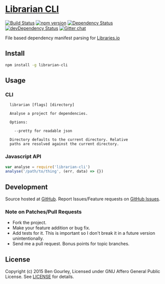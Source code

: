 # [Librarian CLI](http://libraries.io/npm/librarian-cli)
[![Build Status](https://travis-ci.org/librariesio/librarian-cli.svg?branch=master)](https://travis-ci.org/librariesio/librarian-cli)
[![npm version](https://badge.fury.io/js/librarian-cli.svg)](http://badge.fury.io/js/librarian-cli)
[![Dependency Status](https://david-dm.org/librariesio/librarian-cli.svg?theme=shields.io)](https://david-dm.org/librariesio/librarian-cli)
[![devDependency Status](https://david-dm.org/librariesio/librarian-cli/dev-status.svg?theme=shields.io)](https://david-dm.org/librariesio/librarian-cli#info=devDependencies)
[![Gitter chat](http://img.shields.io/badge/gitter-librariesio/support-brightgreen.svg)](https://gitter.im/librariesio/support)

File based dependency manifest parsing for [Libraries.io](https://libraries.io)

## Install

```bash
npm install -g librarian-cli
```

## Usage

### CLI

```
  librarian [flags] [directory]

  Analyse a project for dependencies.

  Options:

    --pretty for readable json

  Directory defaults to the current directory. Relative
  paths are resolved against the current directory.
```

### Javascript API

```javascript
var analyse = require('librarian-cli')
analyse('/path/to/thing', (err, data) => {})
```

## Development

Source hosted at [GitHub](http://github.com/librariesio/librarian-cli).
Report Issues/Feature requests on [GitHub Issues](http://github.com/librariesio/librarian-cli/issues).

### Note on Patches/Pull Requests

 * Fork the project.
 * Make your feature addition or bug fix.
 * Add tests for it. This is important so I don't break it in a future version unintentionally.
 * Send me a pull request. Bonus points for topic branches.

## License

Copyright (c) 2015 Ben Gourley, Licensed under GNU Affero General Public License. See [LICENSE](https://github.com/librariesio/librarian-cli/blob/master/LICENSE.txt) for details.
